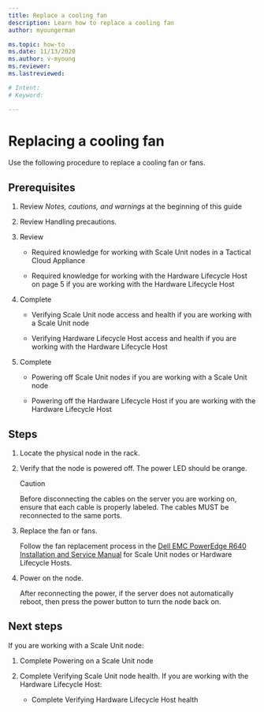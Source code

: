 ```yaml
---
title: Replace a cooling fan
description: Learn how to replace a cooling fan
author: myoungerman

ms.topic: how-to
ms.date: 11/13/2020
ms.author: v-myoung
ms.reviewer: 
ms.lastreviewed: 

# Intent: 
# Keyword: 

---
```


# Replacing a cooling fan

Use the following procedure to replace a cooling fan or fans.

## Prerequisites

1.  Review *Notes, cautions, and warnings* at the beginning of this
    guide

2.  Review Handling precautions.

3.  Review

    -   Required knowledge for working with Scale Unit nodes in a Tactical Cloud Appliance

    -   Required knowledge for working with the Hardware Lifecycle Host on page 5 if you are working with the Hardware Lifecycle Host

4.  Complete

    -   Verifying Scale Unit node access and health if you are working with a Scale Unit node

    -   Verifying Hardware Lifecycle Host access and
        health if you are working with the Hardware Lifecycle Host

5.  Complete

    -   Powering off Scale Unit nodes if you are working with a Scale Unit node

    -   Powering off the Hardware Lifecycle
        Host if
        you are working with the Hardware Lifecycle Host

## Steps

1.  Locate the physical node in the rack.

2.  Verify that the node is powered off. The power LED should be orange.

    > [!CAUTION]
    > Before disconnecting the cables on the server you are working on, ensure that each cable is properly labeled. The cables MUST be reconnected to the same ports.
    
3.  Replace the fan or fans.

    Follow the fan replacement process in the [Dell EMC PowerEdge R640
    Installation and Service
    Manual](https://www.dell.com/support/manuals/us/en/04/poweredge-r640/per640_ism_pub/dell-emc-poweredge-r640-overview?guid=guid-f39be9ba-158c-45e3-b8b1-f07bb750d6d4)
    for Scale Unit nodes or Hardware Lifecycle Hosts.
    
4.  Power on the node.

    After reconnecting the power, if the server does not automatically
    reboot, then press the power button to turn the node back on.
    
## Next steps

If you are working with a Scale Unit node:

1.  Complete Powering on a Scale Unit
    node

2.  Complete Verifying Scale Unit node
    health. If you are
    working with the Hardware Lifecycle Host:

    -   Complete Verifying Hardware Lifecycle Host health
    
